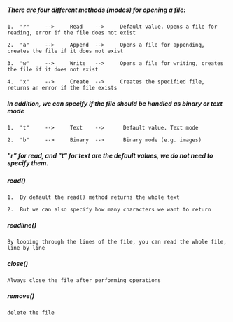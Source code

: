 ##### There are four different methods (modes) for opening a file:

    1.  "r"     -->     Read    -->     Default value. Opens a file for reading, error if the file does not exist

    2.  "a"     -->     Append  -->     Opens a file for appending, creates the file if it does not exist

    3.  "w"     -->     Write   -->     Opens a file for writing, creates the file if it does not exist

    4.  "x"     -->     Create  -->     Creates the specified file, returns an error if the file exists

##### In addition, we can specify if the file should be handled as binary or text mode

    1.  "t"     -->     Text    -->      Default value. Text mode

    2.  "b"     -->     Binary  -->      Binary mode (e.g. images)

##### "r" for read, and "t" for text are the default values, we do not need to specify them.

##### read()

    1.  By default the read() method returns the whole text
    
    2.  But we can also specify how many characters we want to return

##### readline()

    By looping through the lines of the file, you can read the whole file, line by line

##### close()

    Always close the file after performing operations

##### remove()

    delete the file